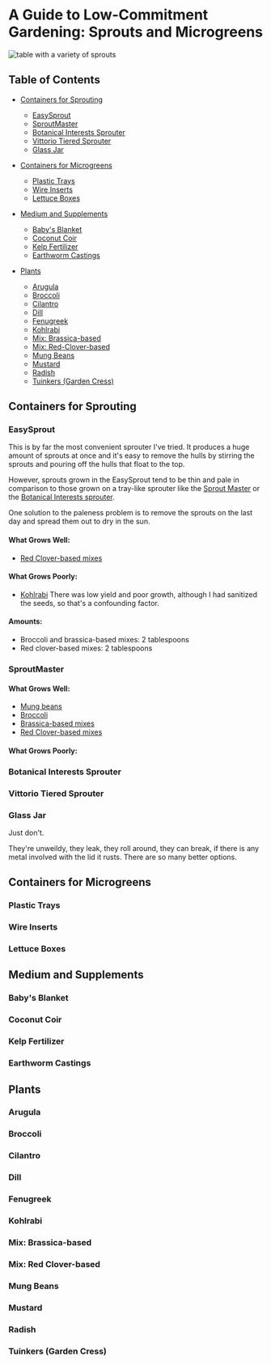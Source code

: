 # A Guide to Low-Commitment Gardening: Sprouts and Microgreens

![table with a variety of sprouts](media/collection_zinc_table.jpg)

## Table of Contents

* [Containers for Sprouting](#containers-for-sprouting)
	* [EasySprout](#easysprout)
	* [SproutMaster](#sproutmaster)
	* [Botanical Interests Sprouter](#botanical-interests-sprouter)
	* [Vittorio Tiered Sprouter](#vittorio-tiered-sprouter)
	* [Glass Jar](#glass-jar)

* [Containers for Microgreens](#containers-for-microgreens)
	* [Plastic Trays](#plastic-trays)
	* [Wire Inserts](#wire-inserts)
	* [Lettuce Boxes](#lettuce-boxes)
* [Medium and Supplements](#medium-and-supplements)
	* [Baby's Blanket](#baby's-blanket)
	* [Coconut Coir](#coconut-coir)
	* [Kelp Fertilizer](#kelp-fertilizer)
	* [Earthworm Castings](#earthworm-castings)

* [Plants](#plants)
	* [Arugula](#arugula)
	* [Broccoli](#broccoli)
	* [Cilantro](#cilantro)
	* [Dill](#dill)
	* [Fenugreek](#fenugreek)
	* [Kohlrabi](#kohlrabi)
	* [Mix: Brassica-based](#mix:-brassica-based)
	* [Mix: Red-Clover-based](#mix:-red-clover-based)
	* [Mung Beans](#mung-beans)
	* [Mustard](#mustard)
	* [Radish](#radish)
	* [Tuinkers (Garden Cress)](#tuinkers-(garden-cress))

## Containers for Sprouting

### EasySprout

This is by far the most convenient sprouter I've tried.  It produces a huge amount of sprouts at once and it's easy to remove the hulls by stirring the sprouts and pouring off the hulls that float to the top.

However, sprouts grown in the EasySprout tend to be thin and pale in comparison to those grown on a tray-like sprouter like the [Sprout Master](#sprout-master) or the [Botanical Interests sprouter](#botanical-interests-sprouter).

One solution to the paleness problem is to remove the sprouts on the last day and spread them out to dry in the sun.

#### What Grows Well:

* [Red Clover-based mixes](#mix:-red-clover-based)

#### What Grows Poorly:

* [Kohlrabi](#kohlrabi) There was low yield and poor growth, although I had sanitized the seeds, so that's a confounding factor.

#### Amounts:

* Broccoli and brassica-based mixes: 2 tablespoons
* Red clover-based mixes: 2 tablespoons

### SproutMaster

#### What Grows Well:

* [Mung beans](#mung-beans) 
* [Broccoli](#broccoli)
* [Brassica-based mixes](#mix:-brassica-based)
* [Red Clover-based mixes](#mix:-red-clover-based)

#### What Grows Poorly:

### Botanical Interests Sprouter
### Vittorio Tiered Sprouter
### Glass Jar

Just don't.  

They're unweildy, they leak, they roll around, they can break, if there is any metal involved with the lid it rusts.  There are so many better options.

## Containers for Microgreens

### Plastic Trays
### Wire Inserts
### Lettuce Boxes

## Medium and Supplements

### Baby's Blanket
### Coconut Coir
### Kelp Fertilizer
### Earthworm Castings

## Plants

### Arugula
### Broccoli
### Cilantro
### Dill
### Fenugreek
### Kohlrabi
### Mix: Brassica-based
### Mix: Red Clover-based
### Mung Beans
### Mustard
### Radish
### Tuinkers (Garden Cress)
